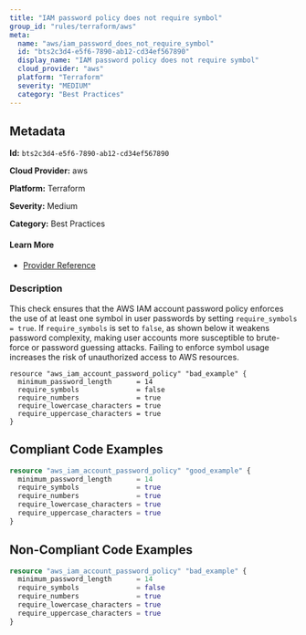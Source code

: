 ```yaml
---
title: "IAM password policy does not require symbol"
group_id: "rules/terraform/aws"
meta:
  name: "aws/iam_password_does_not_require_symbol"
  id: "bts2c3d4-e5f6-7890-ab12-cd34ef567890"
  display_name: "IAM password policy does not require symbol"
  cloud_provider: "aws"
  platform: "Terraform"
  severity: "MEDIUM"
  category: "Best Practices"
---
```

## Metadata

**Id:** `bts2c3d4-e5f6-7890-ab12-cd34ef567890`

**Cloud Provider:** aws

**Platform:** Terraform

**Severity:** Medium

**Category:** Best Practices

#### Learn More

 - [Provider Reference](https://registry.terraform.io/providers/hashicorp/aws/latest/docs/resources/iam_account_password_policy#require_symbols)

### Description

 This check ensures that the AWS IAM account password policy enforces the use of at least one symbol in user passwords by setting `require_symbols = true`. If `require_symbols` is set to `false`, as shown below it weakens password complexity, making user accounts more susceptible to brute-force or password guessing attacks. Failing to enforce symbol usage increases the risk of unauthorized access to AWS resources.

```
resource "aws_iam_account_password_policy" "bad_example" {
  minimum_password_length      = 14
  require_symbols              = false
  require_numbers              = true
  require_lowercase_characters = true
  require_uppercase_characters = true
}
```




## Compliant Code Examples
```terraform
resource "aws_iam_account_password_policy" "good_example" {
  minimum_password_length      = 14
  require_symbols              = true
  require_numbers              = true
  require_lowercase_characters = true
  require_uppercase_characters = true
}

```
## Non-Compliant Code Examples
```terraform
resource "aws_iam_account_password_policy" "bad_example" {
  minimum_password_length      = 14
  require_symbols              = false
  require_numbers              = true
  require_lowercase_characters = true
  require_uppercase_characters = true
}

```
